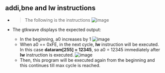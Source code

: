 ## addi,bne and lw instructions
- > The following is the instructions
![image](https://user-images.githubusercontent.com/58468284/203853225-48375453-4794-4c0d-b968-471bc7c98c56.png)

- The gtkwave displays the expected output:
    - In the beginning, a0 increases by 1
    ![image](https://user-images.githubusercontent.com/58468284/203853602-47a3567f-b09f-42e6-ae14-a7e6b151e184.png)
    - When a0 == 0xFE, in the next cycle, __lw__ instruction will be executed. In this case __dataram[255] = 12345__, so a0 = 12345 immediately after __lw__ instruction is executed.
    ![image](https://user-images.githubusercontent.com/58468284/203854000-fd8dd8cb-77d2-4644-90ca-9681391e08a1.png)
    - Then, this program will be executed again from the beginning and this continues till max cycle is reached.